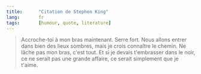 ```yaml
---
title:      "Citation de Stephen King"
lang:       fr
tags:       [humour, quote, literature]
---
```



> Accroche-toi à mon bras maintenant. Serre fort. Nous allons entrer dans bien des lieux sombres, mais je crois connaître le chemin. Ne lâche pas mon bras, c'est tout. Et si je devais t'embrasser dans le noir, ce ne serait pas une grande affaire, ce serait simplement que je t'aime.
